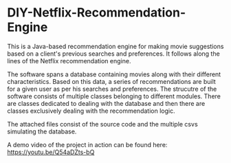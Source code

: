 # DIY-Netflix-Recommendation-Engine
This is a Java-based recommendation engine for making movie suggestions based on a client's previous searches and preferences.
It follows along the lines of the Netflix recommendation engine.

The software spans a database containing movies along with their different characteristics. Based on this data, a series of recommendations are built 
for a given user as per his searches and preferences.
The strucutre of the software consists of multiple classes belonging to different modules. There are classes dedicated to dealing
with the database and then there are classes exclusively dealing with the recommendation logic.

The attached files consist of the source code and the multiple csvs simulating the database.

A demo video of the project in action can be found here: https://youtu.be/Q54aDZts-bQ
